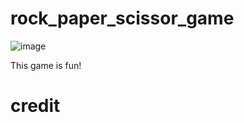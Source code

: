 # rock_paper_scissor_game


![image](https://user-images.githubusercontent.com/121204694/210289890-0c52ba34-4da8-4f21-bb89-9767bdce0278.png)

This game is fun!

# credit 
